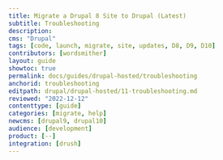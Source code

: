```yaml
---
title: Migrate a Drupal 8 Site to Drupal (Latest)
subtitle: Troubleshooting
description: 
cms: "Drupal"
tags: [code, launch, migrate, site, updates, D8, D9, D10]
contributors: [wordsmither]
layout: guide
showtoc: true
permalink: docs/guides/drupal-hosted/troubleshooting
anchorid: troubleshooting
editpath: drupal/drupal-hosted/11-troubleshooting.md
reviewed: "2022-12-12"
contenttype: [guide]
categories: [migrate, help]
newcms: [drupal9, drupal10]
audience: [development]
product: [--]
integration: [drush]
---
```


<Partial file="drupal/troubleshooting-drush.md" />

<Partial file="drupal/troubleshooting-general.md" />